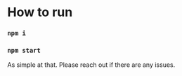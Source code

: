 # How to run

### `npm i`
### `npm start`

As simple at that. Please reach out if there are any issues.